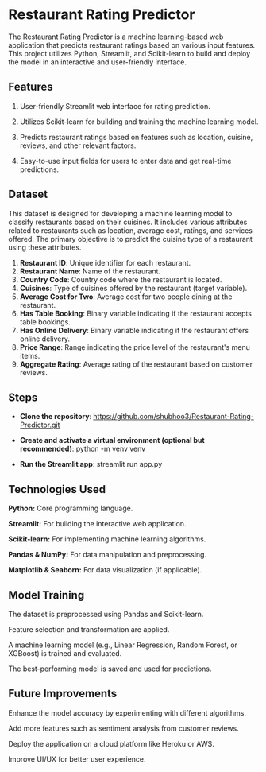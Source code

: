 # Restaurant Rating Predictor

The Restaurant Rating Predictor is a machine learning-based web application that predicts restaurant ratings based on various input features. This project utilizes Python, Streamlit, and Scikit-learn to build and deploy the model in an interactive and user-friendly interface.




## Features

1.  User-friendly Streamlit web interface for rating prediction.


2. Utilizes Scikit-learn for building and training the machine learning model.

3. Predicts restaurant ratings based on features such as location, cuisine, reviews, and other relevant factors.

4. Easy-to-use input fields for users to enter data and get real-time predictions.


 

## Dataset

This dataset is designed for developing a machine learning model to classify restaurants based on their cuisines. It includes various attributes related to restaurants such as location, average cost, ratings, and services offered. The primary objective is to predict the cuisine type of a restaurant using these attributes.

1. **Restaurant ID**: Unique identifier for each restaurant.
2. **Restaurant Name**: Name of the restaurant.
3. **Country Code**: Country code where the restaurant is located.
4. **Cuisines**: Type of cuisines offered by the restaurant (target variable).
5. **Average Cost for Two**: Average cost for two people dining at the restaurant.
6. **Has Table Booking**: Binary variable indicating if the restaurant accepts table bookings.
7. **Has Online Delivery**: Binary variable indicating if the restaurant offers online delivery.
8. **Price Range**: Range indicating the price level of the restaurant's menu items.
9. **Aggregate Rating**: Average rating of the restaurant based on customer reviews.


## Steps


- **Clone the repository**: https://github.com/shubhoo3/Restaurant-Rating-Predictor.git


- **Create and activate a virtual environment (optional but recommended)**: python -m venv venv 

- **Run the Streamlit app**: streamlit run app.py


## Technologies Used

**Python:** Core programming language.

**Streamlit:** For building the interactive web application.

**Scikit-learn:** For implementing machine learning algorithms.

**Pandas & NumPy:** For data manipulation and preprocessing.

**Matplotlib & Seaborn:** For data visualization (if applicable).

## Model Training

The dataset is preprocessed using Pandas and Scikit-learn.

Feature selection and transformation are applied.

A machine learning model (e.g., Linear Regression, Random Forest, or XGBoost) is trained and evaluated.

The best-performing model is saved and used for predictions.

## Future Improvements

Enhance the model accuracy by experimenting with different algorithms.

Add more features such as sentiment analysis from customer reviews.

Deploy the application on a cloud platform like Heroku or AWS.

Improve UI/UX for better user experience.



